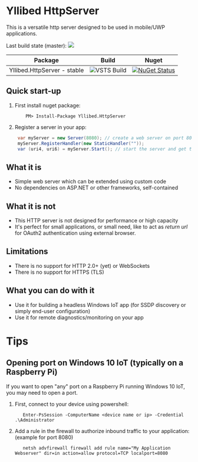 # Yllibed HttpServer
This is a versatile http server designed to be used in mobile/UWP applications.

Last build state (master): ![](https://carldebilly.visualstudio.com/_apis/public/build/definitions/66b77220-645e-4483-808e-0e5a63ea38ff/1/badge)

| Package |  Build | Nuget |
| -- | -- | -- |
| Yllibed.HttpServer - stable | ![VSTS Build](https://carldebilly.visualstudio.com/_apis/public/build/definitions/66b77220-645e-4483-808e-0e5a63ea38ff/1/badge) | [![NuGet Status](http://img.shields.io/nuget/v/Yllibed.HttpServer.svg?style=flat)](https://www.nuget.org/packages/Yllibed.HttpServer/) |

## Quick start-up

1. First install nuget package:
	```shell
		PM> Install-Package Yllibed.HttpServer 
	```

2. Register a server in your app:
   ```csharp
    var myServer = new Server(8080); // create a web server on port 8080
    myServer.RegisterHandler(new StaticHandler(""));
    var (uri4, uri6) = myServer.Start(); // start the server and get the URIs
   ```

## What it is
* Simple web server which can be extended using custom code
* No dependencies on ASP.NET or other frameworks, self-contained

## What it is not
* This HTTP server is not designed for performance or high capacity
* It's perfect for small applications, or small need, like to act as _return url_ for OAuth2 authentication using external browser.

## Limitations
* There is no support for HTTP 2.0+ (yet) or WebSockets
* There is no support for HTTPS (TLS)

## What you can do with it
* Use it for building a headless Windows IoT app (for SSDP discovery or simply end-user configuration)
* Use it for remote diagnostics/monitoring on your app

# Tips

## Opening port on Windows 10 IoT (typically on a Raspberry Pi)
If you want to open "any" port on a Raspberry Pi running Windows 10 IoT, you may
need to open a port.

1. First, connect to your device using powershell:
   ```shell
      Enter-PsSession -ComputerName <device name or ip> -Credential .\Administrator
   ```
2. Add a rule in the firewall to authorize inbound traffic to your application: (example for port 8080)
   ```shell
      netsh advfirewall firewall add rule name="My Application Webserver" dir=in action=allow protocol=TCP localport=8080
   ```
